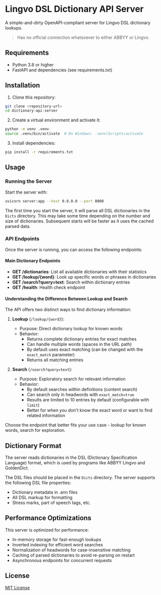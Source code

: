 # Lingvo DSL Dictionary API Server

A simple-and-dirty OpenAPI-compliant server for Lingvo DSL dictionary lookups.
> Has no official connection whatsoever to either ABBYY or Lingvo.


## Requirements

- Python 3.8 or higher
- FastAPI and dependencies (see requirements.txt)

## Installation

1. Clone this repository:
```bash
git clone <repository-url>
cd dictionary-api-server
```

2. Create a virtual environment and activate it:
```bash
python -m venv .venv
source .venv/bin/activate  # On Windows: .venv\Scripts\activate
```

3. Install dependencies:
```bash
pip install -r requirements.txt
```

## Usage

### Running the Server

Start the server with:

```bash
uvicorn server:app --host 0.0.0.0 --port 8000
```

The first time you start the server, it will parse all DSL dictionaries in the `Dicts` directory. This may take some time depending on the number and size of dictionaries. Subsequent starts will be faster as it uses the cached parsed data.

### API Endpoints

Once the server is running, you can access the following endpoints:

#### Main Dictionary Endpoints

- **GET /dictionaries**: List all available dictionaries with their statistics
- **GET /lookup/{word}**: Look up specific words or phrases in dictionaries
- **GET /search?query=text**: Search within dictionary entries
- **GET /health**: Health check endpoint

#### Understanding the Difference Between Lookup and Search

The API offers two distinct ways to find dictionary information:

1. **Lookup** (`/lookup/{word}`):
   - Purpose: Direct dictionary lookup for known words
   - Behavior: 
     - Returns complete dictionary entries for exact matches
     - Can handle multiple words (spaces in the URL path)
     - By default uses exact matching (can be changed with the `exact_match` parameter)
     - Returns all matching entries

2. **Search** (`/search?query=text`):
   - Purpose: Exploratory search for relevant information
   - Behavior:
     - By default searches within definitions (content search)
     - Can search only in headwords with `exact_match=true`
     - Results are limited to 10 entries by default (configurable with `limit`)
     - Better for when you don't know the exact word or want to find related information

Choose the endpoint that better fits your use case - lookup for known words, search for exploration.


## Dictionary Format

The server reads dictionaries in the DSL (Dictionary Specification Language) format, which is used by programs like ABBYY Lingvo and GoldenDict. 

The DSL files should be placed in the `Dicts` directory. The server supports the following DSL file properties:
- Dictionary metadata in .ann files
- All DSL markup for formatting
- Stress marks, part of speech tags, etc.

## Performance Optimizations

This server is optimized for performance:
- In-memory storage for fast-enough lookups
- Inverted indexing for efficient word searches
- Normalization of headwords for case-insensitive matching
- Caching of parsed dictionaries to avoid re-parsing on restart
- Asynchronous endpoints for concurrent requests

## License

[MIT License](LICENSE)
